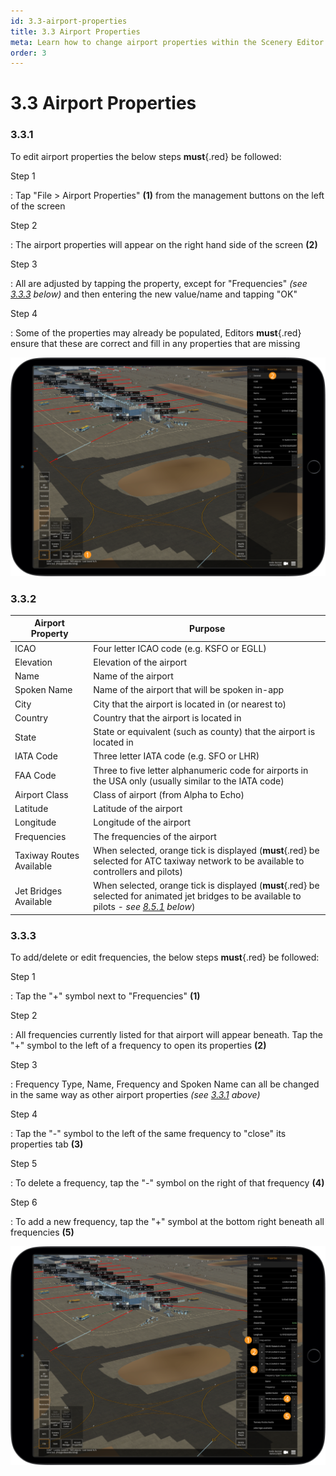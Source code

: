 ```yaml
---
id: 3.3-airport-properties
title: 3.3 Airport Properties
meta: Learn how to change airport properties within the Scenery Editor of Infinite Flight.
order: 3
---
```




# 3.3 Airport Properties



### 3.3.1

To edit airport properties the below steps **must**{.red} be followed: 



Step 1

: Tap "File > Airport Properties" **(1)** from the management buttons on the left of the screen



Step 2

: The airport properties will appear on the right hand side of the screen **(2)**



Step 3

: All are adjusted by tapping the property, except for "Frequencies" *(see [3.3.3](/guide/scenery-editor-manual/3.-getting-started/3.3-airport-properties#3.3.3) below)* and then entering the new value/name and tapping "OK"



Step 4

: Some of the properties may already be populated, Editors **must**{.red} ensure that these are correct and fill in any properties that are missing



![Image 3.3.1.1 - Airport Properties](_images/manual/frames/3.3.1.1.png)



### 3.3.2

| Airport Property         | Purpose                                                      |
| ------------------------ | ------------------------------------------------------------ |
| ICAO                     | Four letter ICAO code (e.g. KSFO or EGLL)                    |
| Elevation                | Elevation of the airport                                     |
| Name                     | Name of the airport                                          |
| Spoken Name              | Name of the airport that will be spoken in-app               |
| City                     | City that the airport is located in (or nearest to)          |
| Country                  | Country that the airport is located in                       |
| State                    | State or equivalent (such as county) that the airport is located in |
| IATA Code                | Three letter IATA code (e.g. SFO or LHR)                     |
| FAA Code                 | Three to five letter alphanumeric code for airports in the USA only (usually similar to the IATA code) |
| Airport Class            | Class of airport (from Alpha to Echo)                        |
| Latitude                 | Latitude of the airport                                      |
| Longitude                | Longitude of the airport                                     |
| Frequencies              | The frequencies of the airport                               |
| Taxiway Routes Available | When selected, orange tick is displayed (**must**{.red} be selected for ATC taxiway network to be available to controllers and pilots) |
| Jet Bridges Available    | When selected, orange tick is displayed (**must**{.red} be selected for animated jet bridges to be available to pilots - *see [8.5.1](/guide/scenery-editor-manual/8.-airport-gate/8.5-jet-bridge-animations#8.5.1) below*) |



### 3.3.3

To add/delete or edit frequencies, the below steps **must**{.red} be followed: 



Step 1

: Tap the "+" symbol next to "Frequencies" **(1)**



Step 2

: All frequencies currently listed for that airport will appear beneath. Tap the "+" symbol to the left of a frequency to open its properties **(2)**



Step 3

: Frequency Type, Name, Frequency and Spoken Name can all be changed in the same way as other airport properties *(see [3.3.1](/guide/scenery-editor-manual/3.-getting-started/3.3-airport-properties#3.3.1) above)*



Step 4

: Tap the "-" symbol to the left of the same frequency to "close" its properties tab **(3)**



Step 5

: To delete a frequency, tap the "-" symbol on the right of that frequency **(4)**



Step 6

: To add a new frequency, tap the "+" symbol at the bottom right beneath all frequencies **(5)**



![Image 3.3.3.1 - Editing Frequencies](_images/manual/frames/3.3.3.1.png)
